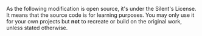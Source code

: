 As the following modification is open source, it's under the Silent's License.
It means that the source code is for learning purposes. You may only use it for your
own projects but **not** to recreate or build on the original work, unless stated otherwise.
